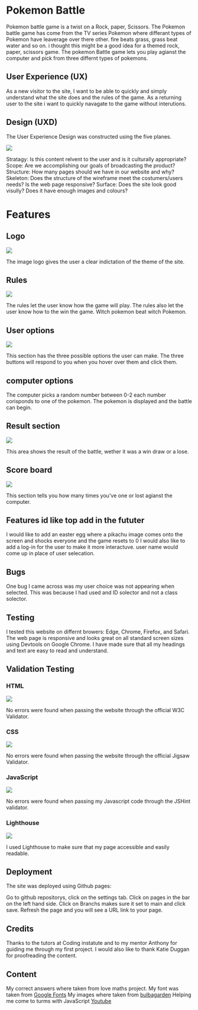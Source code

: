 # Pokemon Battle

Pokemon battle game is a twist on a Rock, paper, Scissors. The Pokemon battle game has come from the TV series Pokemon where differant types of Pokemon have leaverage over there other. fire beats grass, grass beat water and so on. i thought this might be a good idea for a themed rock, paper, scissors game. The pokemon Battle game lets you play agianst the computer and pick from three differnt types of pokemons. 

## User Experience (UX)

As a new visitor to the site, I want to be able to quickly and simply understand what the site does and the rules of the game. As a returning user to the site i want to quickly navagate to the game without interutions.

## Design (UXD)

The User Experience Design was constructed using the five planes.

![](assets/images/readme.md/wireframe.png)

Stratagy: Is this content relvent to the user and is it culturally appropriate?
Scope: Are we accomplishing our goals of broadcasting the product?
Structure: How many pages should we have in our website and why?
Skeleton: Does the structure of the wireframe meet the costumers/users needs? Is the web page responsive?
Surface: Does the site look good visully? Does it have enough images and colours?

# Features 

## Logo

![](assets/images/readme.md/logo.png)

The image logo gives the user a clear indictation of the theme of the site.

## Rules

![](assets/images/readme.md/rules.png)

The rules let the user know how the game will play. 
The rules also let the user know how to the win the game.
Witch pokemon beat witch Pokemon.

## User options

![](assets/images/readme.md/pokemon.choice.png)

This section has the three possible options the user can make.
The three buttons will respond to you when you hover over them and click them.

## computer options

The computer picks a random number between 0-2 each number corisponds to one of the pokemon.
The pokemon is displayed and the battle can begin.

## Result section

![](assets/images/readme.md/result.png)

This area shows the result of the battle, wether it was a win draw or a lose.

## Score board

![](assets/images/readme.md/score.png)

This section tells you how many times you've one or lost agianst the computer.

## Features id like top add in the fututer

I would like to add an easter egg where a pikachu image comes onto the screen and shocks everyone and the game resets to 0
I would also like to add a log-in for the user to make it more interactuve. user name would come up in place of user selecation.

## Bugs

One bug I came across was my user choice was not appearing when selected. This was because I had used and ID solector and not a class solector.

## Testing

I tested this website on differnt browers: Edge, Chrome, Firefox, and Safari.
The web page is responsive and looks great on all standard screen sizes using Devtools on Google Chrome.
I have made sure that all my headings and text are easy to read and understand.

## Validation Testing

### HTML

![](assets/images/readme.md/html.validater.png)

No errors were found when passing the website through the official W3C Validator.

### CSS

![](assets/images/readme.md/css.valadater.png)

No errors were found when passing the website through the official Jigsaw Validator.

### JavaScript

![](assets/images/readme.md/logo.png)

No errors were found when passing my Javascript code through the JSHint validator.

### Lighthouse

![](assets/images/readme.md/lighthouse.png)

I used Lighthouse to make sure that my page accessible and easily readable.

## Deployment

The site was deployed using Github pages:

Go to github repositorys, click on the settings tab.
Click on pages in the bar on the left hand side.
Click on Branchs makes sure it set to main and click save.
Refresh the page and you will see a URL link to your page.

## Credits

Thanks to the tutors at Coding instatute and to my mentor Anthony for guiding me through my first project. I would also like to thank Katie Duggan for proofreading the content.

## Content

My correct answers where taken from love maths project.
My font was taken from [Google Fonts](https://fonts.google.com/)
My images where taken from [bulbagarden](https://bulbapedia.bulbagarden.net/wiki/File:0009Blastoise.png)
Helping me come to turms with JavaScript [Youtube](https://www.youtube.com/watch?v=RwFeg0cEZvQ)